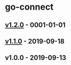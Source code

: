 # go-connect

<a name="v1.2.0"></a>
## [v1.2.0] - 0001-01-01

<a name="v1.1.0"></a>
## [v1.1.0] - 2019-09-18

<a name="v1.0.0"></a>
## v1.0.0 - 2019-09-13

[Unreleased]: https://github.com/kumparan/gqlyzer/compare/v1.2.0...HEAD
[v1.2.0]: https://github.com/kumparan/gqlyzer/compare/v1.1.0...v1.2.0
[v1.1.0]: https://github.com/kumparan/gqlyzer/compare/v1.0.0...v1.1.0
